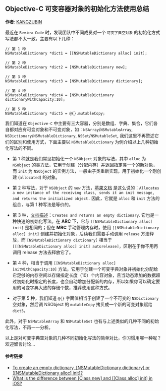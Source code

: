 ## Objective-C 可变容器对象的初始化方法使用总结

**作者**: [KANGZUBIN](https://weibo.com/kangzubin)

最近在 `Review Code` 时，发现团队中不同成员对一个 `可变字典空对象` 的初始化方式写法都不太一致，主要有以下几种：

```objc
// 第 1 种
NSMutableDictionary *dict1 = [[NSMutableDictionary alloc] init];

// 第 2 种
NSMutableDictionary *dict2 = [NSMutableDictionary new];

// 第 3 种
NSMutableDictionary *dict3 = [NSMutableDictionary dictionary];

// 第 4 种
NSMutableDictionary *dict4 = [NSMutableDictionary dictionaryWithCapacity:10];

// 第 5 种
NSMutableDictionary *dict5 = @{}.mutableCopy;
```

我们知道在 `Objective-C` 中主要有三大容器，分别是数组、字典、集合，它们各自都对应有可变对象和不可变对象，如：`NSArray`/`NSMutableArray`, `NSDictionary`/`NSMutableDictionary`, `NSSet`/`NSMutableSet`, 我们这里不再赘述它们的区别和使用方式，下面主要以 `NSMutableDictionary` 为例介绍以上几种初始化写法的不同。

* 第 1 种就是我们常见初始化一个 `NSObject` 对象的写法，其中 `alloc` 为 `NSObject` 的类方法，它用于创建（分配内存）并返回指定类一个的新对象，而 `init` 为 `NSObject` 的实例方法，一般由子类重新实现，用于初始化一个刚创建 \(`allocated`\) 的对象。

* 第 2 种写法，对于 `NSObject` 的 `new` 方法，[苹果文档](https://developer.apple.com/documentation/objectivec/nsobject/1571948-new) 是这么说的：`Allocates a new instance of the receiving class, sends it an init message, and returns the initialized object.` 因此，它就是 `alloc` 和 `init` 方法的组合，与第 1 种写法是等价的。

* 第 3 种，[文档描述](https://developer.apple.com/documentation/foundation/nsdictionary/1574180-dictionary?language=objc)：`Creates and returns an empty dictionary`. 它也是一种快速的初始化写法。在 **ARC** 下，它与 `[[NSMutableDictionary alloc] init]` 是相同的；但在 **MRC** 手动管理内存时，使用 `[[NSMutableDictionary alloc] init]` 创建并初始化对象，后续我们需要手动调用 `release` 方法释放，而 `[NSMutableDictionary dictionary]` 相当于 `[[[NSMutableDictionary alloc] init] autorelease]`，区别在于你不用再调用 release 方法去释放它了。

* 第 4 种，相当于调用 `[[NSMutableDictionary alloc] initWithCapacity:10]` 方法，它用于创建一个可变字典对象并初始化分配给它足够的内存空间以存储指定长度（10）个内容对象，且当动态添加的数据超过初始化时指定的长度，也会自动增加分配新的内存，所以如果你可以确定要用的可变字典大致的存储个数，推荐使用这种方式。

* 对于第 5 种，我们知道 `@{}` 字面值相当于创建了一个不可变的 `NSDictionary` 空对象，然后调 NSObject 的 `mutableCopy` 拷贝成一个新的可变对象赋给 `dict5`。

此外，对于 `NSMutableArray` 和 `NSMutableSet` 也有与上述类似的几种不同的初始化写法，不再一一分析。

以上是对可变字典空对象的几种不同初始化写法的简单对比，你习惯用哪一种呢？欢迎留言讨论...

#### 参考链接

* [To create an empty dictionary, \[NSMutableDictionary dictionary\] or \[\[NSMutableDictionary alloc\] init\]? ](https://stackoverflow.com/questions/4152322/to-create-an-empty-dictionary-nsmutabledictionary-dictionary-or-nsmutabledi)
* [What is the difference between \[Class new\] and \[\[Class alloc\] init\] in iOS?    ](https://stackoverflow.com/questions/11256228/what-is-the-difference-between-class-new-and-class-alloc-init-in-ios/11256290)



